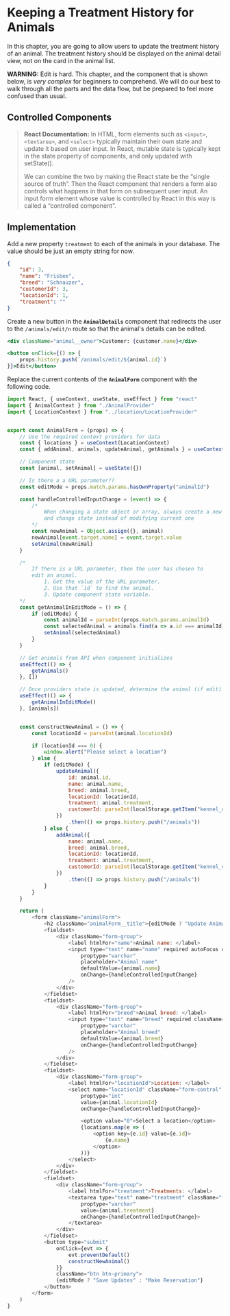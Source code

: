 # Keeping a Treatment History for Animals

In this chapter, you are going to allow users to update the treatment history of an animal. The treatment history should be displayed on the animal detail view, not on the card in the animal list.

**WARNING:** Edit is hard. This chapter, and the component that is shown below, is _very complex_ for beginners to comprehend. We will do our best to walk through all the parts and the data flow, but be prepared to feel more confused than usual.

## Controlled Components

> **React Documentation:** In HTML, form elements such as `<input>`, `<textarea>`, and `<select>` typically maintain their own state and update it based on user input. In React, mutable state is typically kept in the state property of components, and only updated with setState().
>
> We can combine the two by making the React state be the “single source of truth”. Then the React component that renders a form also controls what happens in that form on subsequent user input. An input form element whose value is controlled by React in this way is called a “controlled component”.


## Implementation

Add a new property `treatment` to each of the animals in your database. The value should be just an empty string for now.

```json
{
    "id": 3,
    "name": "Frisbee",
    "breed": "Schnauzer",
    "customerId": 3,
    "locationId": 1,
    "treatment": ""
}
```

Create a new button in the **`AnimalDetails`** component that redirects the user to the `/animals/edit/n` route so that the animal's details can be edited.

```jsx
<div className="animal__owner">Customer: {customer.name}</div>

<button onClick={() => {
    props.history.push(`/animals/edit/${animal.id}`)
}}>Edit</button>
```

Replace the current contents of the **`AnimalForm`** component with the following code.

```js
import React, { useContext, useState, useEffect } from "react"
import { AnimalContext } from "./AnimalProvider"
import { LocationContext } from "../location/LocationProvider"


export const AnimalForm = (props) => {
    // Use the required context providers for data
    const { locations } = useContext(LocationContext)
    const { addAnimal, animals, updateAnimal, getAnimals } = useContext(AnimalContext)

    // Component state
    const [animal, setAnimal] = useState({})

    // Is there a a URL parameter??
    const editMode = props.match.params.hasOwnProperty("animalId")

    const handleControlledInputChange = (event) => {
        /*
            When changing a state object or array, always create a new one
            and change state instead of modifying current one
        */
        const newAnimal = Object.assign({}, animal)
        newAnimal[event.target.name] = event.target.value
        setAnimal(newAnimal)
    }

    /*
        If there is a URL parameter, then the user has chosen to
        edit an animal.
            1. Get the value of the URL parameter.
            2. Use that `id` to find the animal.
            3. Update component state variable.
    */
    const getAnimalInEditMode = () => {
        if (editMode) {
            const animalId = parseInt(props.match.params.animalId)
            const selectedAnimal = animals.find(a => a.id === animalId) || {}
            setAnimal(selectedAnimal)
        }
    }

    // Get animals from API when component initializes
    useEffect(() => {
        getAnimals()
    }, [])

    // Once providers state is updated, determine the animal (if edit)
    useEffect(() => {
        getAnimalInEditMode()
    }, [animals])


    const constructNewAnimal = () => {
        const locationId = parseInt(animal.locationId)

        if (locationId === 0) {
            window.alert("Please select a location")
        } else {
            if (editMode) {
                updateAnimal({
                    id: animal.id,
                    name: animal.name,
                    breed: animal.breed,
                    locationId: locationId,
                    treatment: animal.treatment,
                    customerId: parseInt(localStorage.getItem("kennel_customer"))
                })
                    .then(() => props.history.push("/animals"))
            } else {
                addAnimal({
                    name: animal.name,
                    breed: animal.breed,
                    locationId: locationId,
                    treatment: animal.treatment,
                    customerId: parseInt(localStorage.getItem("kennel_customer"))
                })
                    .then(() => props.history.push("/animals"))
            }
        }
    }

    return (
        <form className="animalForm">
            <h2 className="animalForm__title">{editMode ? "Update Animal" : "Admit Animal"}</h2>
            <fieldset>
                <div className="form-group">
                    <label htmlFor="name">Animal name: </label>
                    <input type="text" name="name" required autoFocus className="form-control"
                        proptype="varchar"
                        placeholder="Animal name"
                        defaultValue={animal.name}
                        onChange={handleControlledInputChange}
                    />
                </div>
            </fieldset>
            <fieldset>
                <div className="form-group">
                    <label htmlFor="breed">Animal breed: </label>
                    <input type="text" name="breed" required className="form-control"
                        proptype="varchar"
                        placeholder="Animal breed"
                        defaultValue={animal.breed}
                        onChange={handleControlledInputChange}
                    />
                </div>
            </fieldset>
            <fieldset>
                <div className="form-group">
                    <label htmlFor="locationId">Location: </label>
                    <select name="locationId" className="form-control"
                        proptype="int"
                        value={animal.locationId}
                        onChange={handleControlledInputChange}>

                        <option value="0">Select a location</option>
                        {locations.map(e => (
                            <option key={e.id} value={e.id}>
                                {e.name}
                            </option>
                        ))}
                    </select>
                </div>
            </fieldset>
            <fieldset>
                <div className="form-group">
                    <label htmlFor="treatment">Treatments: </label>
                    <textarea type="text" name="treatment" className="form-control"
                        proptype="varchar"
                        value={animal.treatment}
                        onChange={handleControlledInputChange}>
                    </textarea>
                </div>
            </fieldset>
            <button type="submit"
                onClick={evt => {
                    evt.preventDefault()
                    constructNewAnimal()
                }}
                className="btn btn-primary">
                {editMode ? "Save Updates" : "Make Reservation"}
            </button>
        </form>
    )
}
```